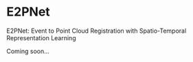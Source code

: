 # E2PNet
E2PNet: Event to Point Cloud Registration with Spatio-Temporal Representation Learning

Coming soon...
